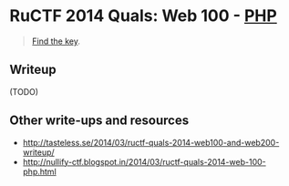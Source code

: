 # RuCTF 2014 Quals: Web 100 - [PHP](https://github.com/HackerDom/ructf-2014-quals/tree/master/tasks/php)

> [Find the key](http://w1.quals.ructf.org/).

## Writeup

(TODO)

## Other write-ups and resources

* <http://tasteless.se/2014/03/ructf-quals-2014-web100-and-web200-writeup/>
* <http://nullify-ctf.blogspot.in/2014/03/ructf-quals-2014-web-100-php.html>
